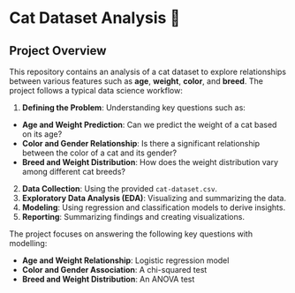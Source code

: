 # Cat Dataset Analysis 🐾

## Project Overview
This repository contains an analysis of a cat dataset to explore relationships between various features such as **age**, **weight**, **color**, and **breed**. The project follows a typical data science workflow:

1. **Defining the Problem**: Understanding key questions such as:
  - **Age and Weight Prediction**: Can we predict the weight of a cat based on its age? 
  - **Color and Gender Relationship**: Is there a significant relationship between the color of a cat and its gender? 
  - **Breed and Weight Distribution**: How does the weight distribution vary among different cat breeds? 
2. **Data Collection**: Using the provided `cat-dataset.csv`.
3. **Exploratory Data Analysis (EDA)**: Visualizing and summarizing the data.
4. **Modeling**: Using regression and classification models to derive insights.
5. **Reporting**: Summarizing findings and creating visualizations.

The project focuses on answering the following key questions with modelling:
  - **Age and Weight Relationship**: Logistic regression model 
  - **Color and Gender Association**: A chi-squared test
  - **Breed and Weight Distribution**: An ANOVA test

